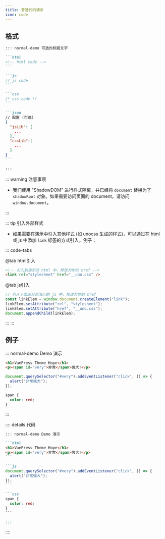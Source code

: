 ```yaml
---
title: 普通代码演示
icon: code
---
```


## 格式

````md
::: normal-demo 可选的标题文字

```html
<!-- html code -->
```

```js
// js code
```

```css
/* css code */
```

```json
// 配置 (可选)
{
  "jsLib": [
    ...
  ],
  "cssLib":[
    ...
  ]
}
```

:::
````

::: warning 注意事项

- 我们使用 "ShadowDOM" 进行样式隔离，并已经将 `document` 替换为了 `shadowRoot` 对象。如果需要访问页面的 document，请访问 `window.document`。

:::

::: tip 引入外部样式

- 如果需要在演示中引入其他样式 (如 unocss 生成的样式)，可以通过在 html 或 js 中添加 `link` 标签的方式引入。例子：

::: code-tabs

@tab html引入

```html
<!-- 引入到演示的 html 中，修改为你的 href -->
<link rel="stylesheet" href="__uno.css" />
```

@tab js引入

```js
// 引入下面部分到演示的 js 中，修改为你的 href
const linkElem = window.document.createElement("link");
linkElem.setAttribute("rel", "stylesheet");
linkElem.setAttribute("href", "__uno.css");
document.appendChild(linkElem);
```

:::
:::

## 例子

::: normal-demo Demo 演示

```html
<h1>VuePress Theme Hope</h1>
<p><span id="very">非常</span>强大!</p>
```

```js
document.querySelector("#very").addEventListener("click", () => {
  alert("非常强大");
});
```

```css
span {
  color: red;
}
```

:::

:::: details 代码

````md
::: normal-demo Demo 演示

```html
<h1>VuePress Theme Hope</h1>
<p><span id="very">非常</span>强大!</p>
```

```js
document.querySelector("#very").addEventListener("click", () => {
  alert("非常强大");
});
```

```css
span {
  color: red;
}
```

:::
````

::::
